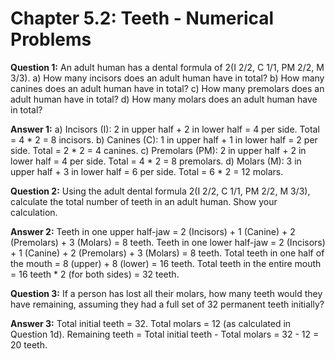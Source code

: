 # Chapter 5.2: Teeth - Numerical Problems

**Question 1:**
An adult human has a dental formula of 2(I 2/2, C 1/1, PM 2/2, M 3/3).
a) How many incisors does an adult human have in total?
b) How many canines does an adult human have in total?
c) How many premolars does an adult human have in total?
d) How many molars does an adult human have in total?

**Answer 1:**
a) Incisors (I): 2 in upper half + 2 in lower half = 4 per side. Total = 4 * 2 = 8 incisors.
b) Canines (C): 1 in upper half + 1 in lower half = 2 per side. Total = 2 * 2 = 4 canines.
c) Premolars (PM): 2 in upper half + 2 in lower half = 4 per side. Total = 4 * 2 = 8 premolars.
d) Molars (M): 3 in upper half + 3 in lower half = 6 per side. Total = 6 * 2 = 12 molars.

**Question 2:**
Using the adult dental formula 2(I 2/2, C 1/1, PM 2/2, M 3/3), calculate the total number of teeth in an adult human. Show your calculation.

**Answer 2:**
Teeth in one upper half-jaw = 2 (Incisors) + 1 (Canine) + 2 (Premolars) + 3 (Molars) = 8 teeth.
Teeth in one lower half-jaw = 2 (Incisors) + 1 (Canine) + 2 (Premolars) + 3 (Molars) = 8 teeth.
Total teeth in one half of the mouth = 8 (upper) + 8 (lower) = 16 teeth.
Total teeth in the entire mouth = 16 teeth * 2 (for both sides) = 32 teeth.

**Question 3:**
If a person has lost all their molars, how many teeth would they have remaining, assuming they had a full set of 32 permanent teeth initially?

**Answer 3:**
Total initial teeth = 32.
Total molars = 12 (as calculated in Question 1d).
Remaining teeth = Total initial teeth - Total molars = 32 - 12 = 20 teeth.

